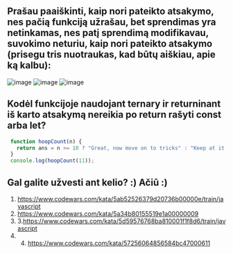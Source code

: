 ## Prašau paaiškinti, kaip nori pateikto atsakymo, nes pačią funkciją užrašau, bet sprendimas yra netinkamas, nes patį sprendimą modifikavau, suvokimo neturiu, kaip nori pateikto atsakymo (prisegu tris nuotraukas, kad būtų aiškiau, apie ką kalbu):
![image](https://github.com/front-end-by-rimantas/50-grupe-klausimai/assets/167992892/6f48c0bd-5dcc-4f0d-b9c6-7e2954b4c872)
![image](https://github.com/front-end-by-rimantas/50-grupe-klausimai/assets/167992892/6128240b-552c-4b30-bbd8-0afa115166a8)
![image](https://github.com/front-end-by-rimantas/50-grupe-klausimai/assets/167992892/7aeaf445-ad89-4cae-a0de-3ff638f63720)




## Kodėl funkcijoje naudojant ternary ir returninant iš karto atsakymą nereikia po return rašyti const arba let?
```js
 function hoopCount(n) {
   return ans = n >= 10 ? "Great, now move on to tricks" : "Keep at it until you get it";
 }
 console.log(hoopCount(11));
```



 ## Gal galite užvesti ant kelio? :) Ačiū :)
 1. https://www.codewars.com/kata/5ab52526379d20736b00000e/train/javascript
2. https://www.codewars.com/kata/5a34b80155519e1a00000009
3. 3.https://www.codewars.com/kata/5d59576768ba810001f1f8d6/train/javascript
4. 4. https://www.codewars.com/kata/57256064856584bc47000611
   
